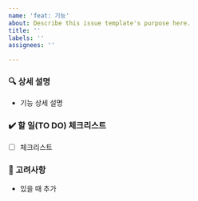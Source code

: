 ```yaml
---
name: 'feat: 기능'
about: Describe this issue template's purpose here.
title: ''
labels: ''
assignees: ''

---
```


### 🔍 상세 설명
- 기능 상세 설명

### ✔️ 할 일(TO DO) 체크리스트
- [ ] 체크리스트

### 🚩 고려사항
- 있을 때 추가
